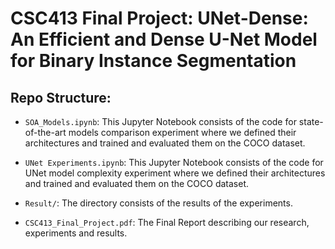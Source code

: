 # CSC413 Final Project: UNet-Dense: An Efficient and Dense U-Net Model for Binary Instance Segmentation

## Repo Structure:
- `SOA_Models.ipynb`: This Jupyter Notebook consists of the code for state-of-the-art models comparison experiment where we defined their 
architectures and trained and evaluated them on the COCO dataset.

- `UNet Experiments.ipynb`: This Jupyter Notebook consists of the code for UNet model complexity experiment where we defined their 
architectures and trained and evaluated them on the COCO dataset.

- `Result/`: The directory consists of the results of the experiments.

- `CSC413_Final_Project.pdf`: The Final Report describing our research, experiments and results. 
